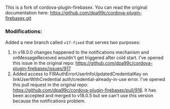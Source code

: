 This is a fork of cordova-plugin-firebasex. You can read the original documentation here: https://github.com/dpa99c/cordova-plugin-firebasex.git

### Modifications:
Added a new branch called `v17-fixed` that serves two purposes:

1. In v18.0.0 changes happened to the notifications mechanism and onMessageReceived wouldn't get triggered after cold start. I've opened this issue in the original repo: https://github.com/dpa99c/cordova-plugin-firebasex/issues/917
2. Added access to FIRAuthErrorUserInfoUpdatedCredentialKey on linkUserWithCredential auth/credential-already-in-use error. I've opened this pull request in the original repo: https://github.com/dpa99c/cordova-plugin-firebasex/pull/916. It has been accepted and merged to v18.0.5 but we can't use this version because the notifications problem.
